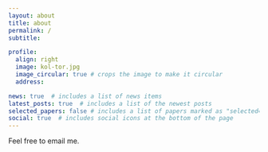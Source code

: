 ```yaml
---
layout: about
title: about
permalink: /
subtitle: 

profile:
  align: right
  image: kol-tor.jpg
  image_circular: true # crops the image to make it circular
  address:

news: true  # includes a list of news items
latest_posts: true  # includes a list of the newest posts
selected_papers: false # includes a list of papers marked as "selected={true}"
social: true  # includes social icons at the bottom of the page
---
```


Feel free to email me.